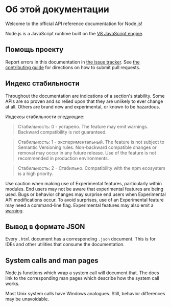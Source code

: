 # Об этой документации

<!--introduced_in=v0.10.0-->
<!-- type=misc -->

Welcome to the official API reference documentation for Node.js!

Node.js is a JavaScript runtime built on the [V8 JavaScript engine](https://v8.dev/).

## Помощь проекту

Report errors in this documentation in [the issue tracker](https://github.com/nodejs/node/issues/new). See [the contributing guide](https://github.com/nodejs/node/blob/master/CONTRIBUTING.md) for directions on how to submit pull requests.

## Индекс стабильности

<!--type=misc-->

Throughout the documentation are indications of a section's stability. Some APIs are so proven and so relied upon that they are unlikely to ever change at all. Others are brand new and experimental, or known to be hazardous.

Индексы стабильности следующие:

> Стабильность: 0 - устарело. The feature may emit warnings. Backward compatibility is not guaranteed.

<!-- separator -->

> Стабильность: 1 - экспериментальный. The feature is not subject to Semantic Versioning rules. Non-backward compatible changes or removal may occur in any future release. Use of the feature is not recommended in production environments.

<!-- separator -->

> Стабильность: 2 - Стабильно. Compatibility with the npm ecosystem is a high priority.

Use caution when making use of Experimental features, particularly within modules. End users may not be aware that experimental features are being used. Bugs or behavior changes may surprise end users when Experimental API modifications occur. To avoid surprises, use of an Experimental feature may need a command-line flag. Experimental features may also emit a [warning](process.html#process_event_warning).

## Вывод в формате JSON
<!-- YAML
added: v0.6.12
-->

Every `.html` document has a corresponding `.json` document. This is for IDEs and other utilities that consume the documentation.

## System calls and man pages

Node.js functions which wrap a system call will document that. The docs link to the corresponding man pages which describe how the system call works.

Most Unix system calls have Windows analogues. Still, behavior differences may be unavoidable.
